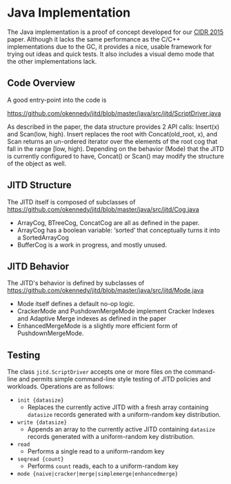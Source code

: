 # Java Implementation

The Java implementation is a proof of concept developed for our [CIDR 2015](http://mjolnir.cse.buffalo.edu/wp-content/uploads/2014/11/main.pdf) paper.  Although it lacks the same performance as the C/C++ implementations due to the GC, it provides a nice, usable framework for trying out ideas and quick tests.  It also includes a visual demo mode that the other implementations lack.

## Code Overview

A good entry-point into the code is 

https://github.com/okennedy/jitd/blob/master/java/src/jitd/ScriptDriver.java

As described in the paper, the data structure provides 2 API calls: Insert(x) and Scan(low, high).  Insert replaces the root with Concat(old_root, x), and Scan returns an un-ordered iterator over the elements of the root cog that fall in the range [low, high).  Depending on the behavior (Mode) that the JITD is currently configured to have, Concat() or Scan() may modify the structure of the object as well.

## JITD Structure

The JITD itself is composed of subclasses of 
https://github.com/okennedy/jitd/blob/master/java/src/jitd/Cog.java
- ArrayCog, BTreeCog, ConcatCog are all as defined in the paper.
- ArrayCog has a boolean variable: ‘sorted’ that conceptually turns it into a SortedArrayCog
- BufferCog is a work in progress, and mostly unused.

## JITD Behavior

The JITD's behavior is defined by subclasses of 
https://github.com/okennedy/jitd/blob/master/java/src/jitd/Mode.java
- Mode itself defines a default no-op logic.
- CrackerMode and PushdownMergeMode implement Cracker Indexes and Adaptive Merge indexes as defined in the paper
- EnhancedMergeMode is a slightly more efficient form of PushdownMergeMode.

## Testing

The class `jitd.ScriptDriver` accepts one or more files on the command-line and permits simple command-line style testing of JITD policies and workloads.  Operations are as follows:

* `init {datasize}`
    * Replaces the currently active JITD with a fresh array containing `datasize` records generated with a uniform-random key distribution.
* `write {datasize}`
    * Appends an array to the currently active JITD containing `datasize` records generated with a uniform-random key distribution.
* `read`
    * Performs a single read to a uniform-random key
* `seqread {count}`
    *  Performs `count` reads, each to a uniform-random key
* `mode {naive|cracker|merge|simplemerge|enhancedmerge}`


